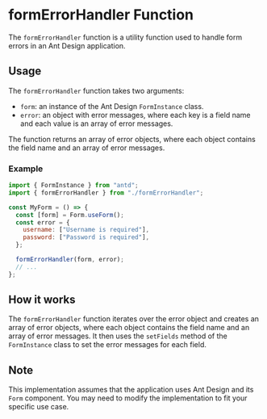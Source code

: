 # formErrorHandler Function

The `formErrorHandler` function is a utility function used to handle form errors in an Ant Design application.

## Usage

The `formErrorHandler` function takes two arguments:

- `form`: an instance of the Ant Design `FormInstance` class.
- `error`: an object with error messages, where each key is a field name and each value is an array of error messages.

The function returns an array of error objects, where each object contains the field name and an array of error messages.

### Example

```jsx
import { FormInstance } from "antd";
import { formErrorHandler } from "./formErrorHandler";

const MyForm = () => {
  const [form] = Form.useForm();
  const error = {
    username: ["Username is required"],
    password: ["Password is required"],
  };

  formErrorHandler(form, error);
  // ...
};
```

## How it works

The `formErrorHandler` function iterates over the error object and creates an array of error objects, where each object contains the field name and an array of error messages. It then uses the `setFields` method of the `FormInstance` class to set the error messages for each field.

## Note

This implementation assumes that the application uses Ant Design and its `Form` component. You may need to modify the implementation to fit your specific use case.
